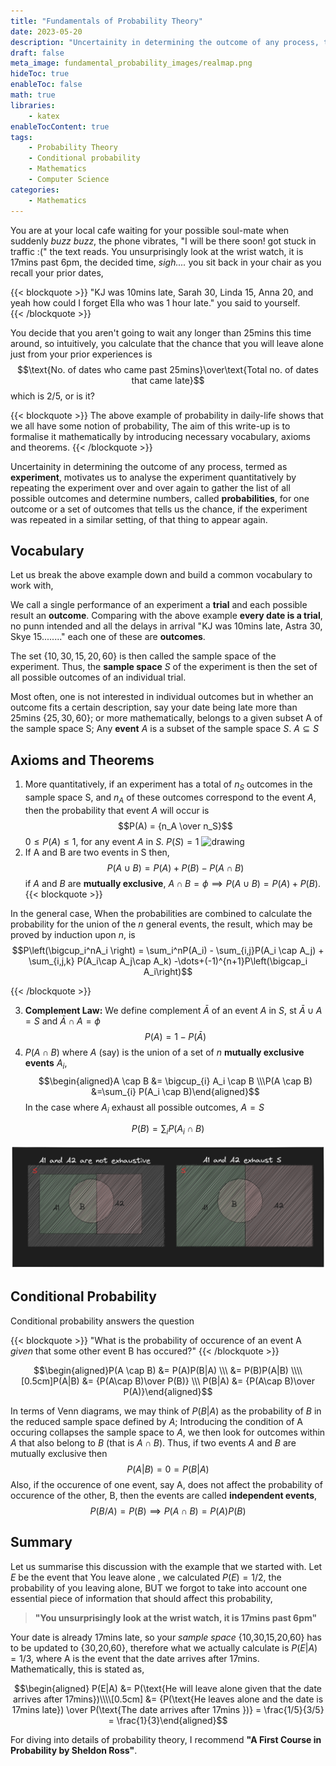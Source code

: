 ```yaml
---
title: "Fundamentals of Probability Theory"
date: 2023-05-20
description: "Uncertainity in determining the outcome of any process, termed as **experiment**, motivates us to analyse the experiment quantitatively by repeating the experiment over and over again to gather the list of all possible outcomes and determine numbers, called **probabilities**, for one outcome or a set of outcomes that tells us the chance, if the experiment was repeated in a similar setting, of that thing to appear again."
draft: false
meta_image: fundamental_probability_images/realmap.png
hideToc: true
enableToc: false
math: true
libraries:
    - katex
enableTocContent: true
tags:
    - Probability Theory
    - Conditional probability
    - Mathematics
    - Computer Science
categories:
    - Mathematics
---
```


You are at your local cafe waiting for your possible soul-mate when suddenly _buzz buzz_, the phone vibrates, "I will be there soon! got stuck in traffic :(" the text reads. You unsurprisingly look at the wrist watch, it is 17mins past 6pm, the decided time, _sigh...._ you sit back in your chair as you recall your prior dates,

{{< blockquote >}}
"KJ was 10mins late, Sarah 30, Linda 15, Anna 20, and yeah how could I forget Ella who was 1 hour late." you said to yourself.  
{{< /blockquote >}}

You decide that you aren't going to wait any longer than 25mins this time around, so intuitively, you calculate that the chance that you will leave alone just from your prior experiences is
$$\text{No. of dates who came past 25mins}\over\text{Total no. of dates that came late}$$
which is $2/5$, or is it?

{{< blockquote >}}
The above example of probability in daily-life shows that we all have some notion of probability, The aim of this write-up is to formalise it mathematically by introducing necessary vocabulary, axioms and theorems.
{{< /blockquote >}}

Uncertainity in determining the outcome of any process, termed as **experiment**, motivates us to analyse the experiment quantitatively by repeating the experiment over and over again to gather the list of all possible outcomes and determine numbers, called **probabilities**, for one outcome or a set of outcomes that tells us the chance, if the experiment was repeated in a similar setting, of that thing to appear again.

## Vocabulary

Let us break the above example down and build a common vocabulary to work with,

We call a single performance of an experiment a **trial** and each possible result an **outcome**. Comparing with the above example **every date is a trial**, no punn intended and all the delays in arrival "KJ was 10mins late, Astra 30, Skye 15........" each one of these are **outcomes**.

The set $\{10,30,15,20,60\}$ is then called the sample space of the experiment. Thus, the **sample space** $S$ of the experiment is then the set of all possible outcomes of an individual trial.

Most often, one is not interested in individual outcomes but in whether an outcome fits a certain description, say your date being late more than 25mins $\{25,30,60\}$; or more mathematically, belongs to a given subset A of the sample space S; Any **event** $A$ is a subset of the sample space $S$. $A \subseteq S$

## Axioms and Theorems

1.  More quantitatively, if an experiment has a total of $n_S$ outcomes in the sample space S, and $n_A$ of these outcomes correspond to the event $A$, then the probability that event $A$ will occur is $$P(A) = {n_A \over n_S}$$$0 \leq P(A) \leq 1$, for any event $A$ in $S$. $P(S)=1$ <img src="../img/probability/two_event_venn_1.png" alt="drawing" width="1000"/>
2.  If A and B are two events in S then,$$ P(A\cup B) = P(A) + P(B) - P(A \cap B)$$ if $A$ and $B$ are **mutually exclusive**, $A \cap B = \phi \implies P(A\cup B) = P(A) + P(B)$.
{{< blockquote >}}

In the general case, When the probabilities are combined to calculate the probability for the union of the $n$ general events, the result, which may be proved by induction upon $n$, is $$P\left(\bigcup_i^nA_i \right) = \sum_i^nP(A_i) - \sum_{i,j}P(A_i \cap A_j) + \sum_{i,j,k} P(A_i\cap A_j\cap A_k) -\dots+(-1)^{n+1}P\left(\bigcap_i A_i\right)$$

{{< /blockquote >}}

3.  **Complement Law:** We define complement $\bar{A}$ of an event $A$ in $S$, st $\bar{A} \cup A = S$ and $\bar{A}\cap A = \phi$ $$P(A) = 1 - P(\bar{A})$$
4.  $P(A \cap B)$ where $A$ (say) is the union of a set of $n$ **mutually exclusive events** $A_i$,$$\begin{aligned}A \cap B &= \bigcup_{i} A_i \cap B \\\P(A \cap B) &=\sum_{i} P(A_i \cap B)\end{aligned}$$
    In the case where $A_i$ exhaust all possible outcomes, $A = S$

$$P(B) = \sum_{i} P(A_i \cap B)$$

<div class="image_container !p-0" >

![two_event_venn_2](./two_event_venn_2.png)

</div>

## Conditional Probability

Conditional probability answers the question

{{< blockquote >}}
"What is the probability of occurence of an event A _given_ that some other event B has occured?"
{{< /blockquote >}}

$$\begin{aligned}P(A \cap B) &= P(A)P(B|A) \\\ &= P(B)P(A|B) \\\\[0.5cm]P(A|B) &= {P(A\cap B)\over P(B)} \\\ P(B|A) &= {P(A\cap B)\over P(A)}\end{aligned}$$

In terms of Venn diagrams, we may think of $P(B|A)$ as the probability of $B$ in the reduced sample space defined by $A$; Introducing the condition of A occuring collapses the sample space to $A$, we then look for outcomes within $A$ that also belong to $B$ (that is $A \cap B$).
Thus, if two events $A$ and $B$ are mutually exclusive then $$P(A|B)= 0 = P(B|A)$$
Also, if the occurence of one event, say A, does not affect the probability of occurence of the other, B, then the events are called **independent events**,
$$P(B/A) = P(B) \implies P(A\cap B) = P(A)P(B)$$

## Summary

Let us summarise this discussion with the example that we started with. Let $E$ be the event that $\text{You leave alone}$ , we calculated $P(E) = 1/2$, the probability of you leaving alone, BUT we forgot to take into account one essential piece of information that should affect this probability,

> **"You unsurprisingly look at the wrist watch, it is 17mins past 6pm"**

Your date is already 17mins late, so your _sample space_ {10,30,15,20,60} has to be updated to {30,20,60}, therefore what we actually calculate is $P(E|A) = 1/3$, where A is the event that the date arrives after 17mins. Mathematically, this is stated as,

$$\begin{aligned} P(E|A) &= P(\text{He will leave alone given that the date arrives after 17mins})\\\\[0.5cm] &= {P(\text{He leaves alone and the date is 17mins late}) \over P(\text{The date arrives after 17mins })} = \frac{1/5}{3/5} = \frac{1}{3}\end{aligned}$$

For diving into details of probability theory, I recommend **"A First Course in Probability by Sheldon Ross"**.
